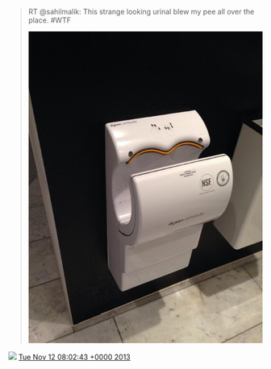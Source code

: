 > RT @sahilmalik: This strange looking urinal blew my pee all over the place\. \#WTF 
> 
> ![](../../media/400171787168006144-BXrZrFjIEAEYO4A.jpg)

<img src="../../media/tweet.ico" width="12" /> [Tue Nov 12 08:02:43 +0000 2013](https://twitter.com/DromerDenker/status/400171787168006144)